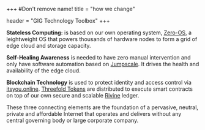 +++
#Don't remove name!
title = "how we change"

header = "GIG Technology Toolbox"
+++

**Stateless Computing:** is based on our own operating system, [Zero-OS](https://github.com/zero-os), a leightweight OS that powers thousands of hardware nodes to form a grid of edge cloud and storage capacity.

**Self-Healing Awareness** is needed to have zero manual intervention and only have software automation based on [Jumpscale](https://github.com/Jumpscale). It drives the health and availability of the edge cloud.

**Blockchain Technology** is used to protect identity and access control via [itsyou.online](https://github.com/itsyouonline). [Threefold Tokens](http://www.threefoldtoken.com/) are distributed to execute smart contracts on top of our own secure and scalable [Rivine](https://github.com/rivine/rivine) ledger.

These three connecting elements are the foundation of a pervasive, neutral, private and affordable Internet that operates and delivers without any central governing body or large corporate company.
